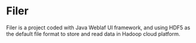 # Filer
Filer is a project coded with Java Weblaf  UI framework, and using HDF5 as the default file format to store and read data in Hadoop cloud platform.
